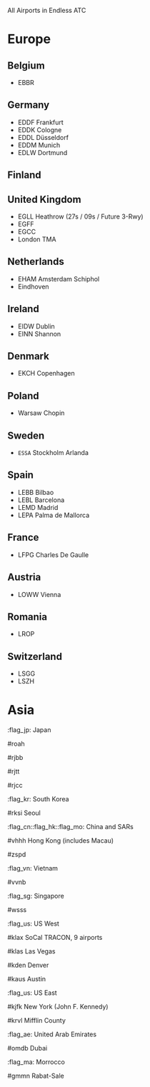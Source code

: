 All Airports in Endless ATC

# Europe
## Belgium
* EBBR
## Germany
* EDDF Frankfurt
* EDDK Cologne
* EDDL Düsseldorf
* EDDM Munich
* EDLW Dortmund
## Finland
## United Kingdom
* EGLL Heathrow (27s / 09s / Future 3-Rwy)
* EGFF
* EGCC
* London TMA
## Netherlands
* EHAM Amsterdam Schiphol
* Eindhoven
## Ireland
* EIDW Dublin
* EINN Shannon
## Denmark
* EKCH Copenhagen
## Poland
* Warsaw Chopin
## Sweden
* `ESSA` Stockholm Arlanda
## Spain
* LEBB Bilbao
* LEBL Barcelona
* LEMD Madrid
* LEPA Palma de Mallorca
## France
* LFPG Charles De Gaulle
## Austria
* LOWW Vienna
## Romania
* LROP
## Switzerland
* LSGG
* LSZH
# Asia
:flag_jp: Japan

#roah

#rjbb

#rjtt

#rjcc

:flag_kr: South Korea

#rksi Seoul

:flag_cn::flag_hk::flag_mo: China and SARs

#vhhh Hong Kong (includes Macau)

#zspd

:flag_vn: Vietnam

#vvnb

:flag_sg: Singapore

#wsss

:flag_us: US West

#klax SoCal TRACON, 9 airports

#klas Las Vegas

#kden Denver

#kaus Austin

:flag_us: US East

#kjfk New York (John F. Kennedy)

#krvl Mifflin County

:flag_ae: United Arab Emirates

#omdb Dubai

:flag_ma: Morrocco

#gmmn Rabat-Sale
